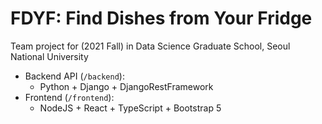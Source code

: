 # FDYF: Find Dishes from Your Fridge

Team project for <Data Analysis and Visualization> (2021 Fall) in Data Science Graduate School, Seoul National University

* Backend API (`/backend`):
  * Python + Django + DjangoRestFramework
* Frontend (`/frontend`):
  * NodeJS + React + TypeScript + Bootstrap 5
